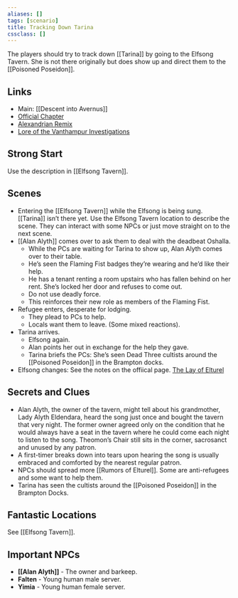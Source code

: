 ```yaml
---
aliases: []
tags: [scenario]
title: Tracking Down Tarina
cssclass: []
---
```


The players should try to track down [[Tarina]] by going to the Elfsong Tavern. She is not there originally but does show up and direct them to the [[Poisoned Poseidon]].

## Links
- Main: [[Descent into Avernus]]
- [Official Chapter](https://www.dndbeyond.com/sources/bgdia/a-tale-of-two-cities#ElfsongTavern)
- [Alexandrian Remix](https://thealexandrian.net/wordpress/44253/roleplaying-games/remixing-avernus-part-2b-elfsong-tavern)
- [Lore of the Vanthampur Investigations](https://thealexandrian.net/wordpress/44320/roleplaying-games/remixing-avernus-part-3b-lore-of-the-vanthampur-investigations)

## Strong Start

Use the description in [[Elfsong Tavern]].

## Scenes

- Entering the [[Elfsong Tavern]] while the Elfsong is being sung. [[Tarina]] isn’t there yet. Use the Elfsong Tavern location to describe the scene. They can interact with some NPCs or just move straight on to the next scene.
- [[Alan Alyth]] comes over to ask them to deal with the deadbeat Oshalla.
	- While the PCs are waiting for Tarina to show up, Alan Alyth comes over to their table.
	- He’s seen the Flaming Fist badges they’re wearing and he’d like their help.
	- He has a tenant renting a room upstairs who has fallen behind on her rent. She’s locked her door and refuses to come out.
	- Do not use deadly force.
	- This reinforces their new role as members of the Flaming Fist.
- Refugee enters, desperate for lodging.
	- They plead to PCs to help.
	- Locals want them to leave. (Some mixed reactions).
- Tarina arrives.
	- Elfsong again.
	- Alan points her out in exchange for the help they gave.
	- Tarina briefs the PCs: She’s seen Dead Three cultists around the [[Poisoned Poseidon]] in the Brampton docks.
- Elfsong changes: See the notes on the offiical page. [The Lay of Elturel](https://www.dndbeyond.com/sources/bgdia/a-tale-of-two-cities#Elfsong)

## Secrets and Clues

- Alan Alyth, the owner of the tavern, might tell about his grandmother, Lady Alyth Eldendara, heard the song just once and bought the tavern that very night. The former owner agreed only on the condition that he would always have a seat in the tavern where he could come each night to listen to the song. Theomon’s Chair still sits in the corner, sacrosanct and unused by any patron.
- A first-timer breaks down into tears upon hearing the song is usually embraced and comforted by the nearest regular patron.
- NPCs should spread more [[Rumors of Elturel]]. Some are anti-refugees and some want to help them.
- Tarina has seen the cultists around the [[Poisoned Poseidon]] in the Brampton Docks.

## Fantastic Locations
See [[Elfsong Tavern]].

## Important NPCs

- **[[Alan Alyth]]** - The owner and barkeep.
- **Falten** - Young human male server.
- **Yimia** - Young human female server.
